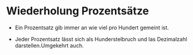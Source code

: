 # Wiederholung Prozentsätze

- Ein Prozentsatz gib immer an wie viel pro Hundert gemeint ist.

- Jeder Prozentsatz lässt sich als Hunderstelbruch und las Dezimalzahl darstellen.Umgekehrt auch.